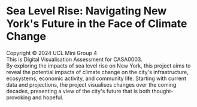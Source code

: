 # Sea Level Rise: Navigating New York's Future in the Face of Climate Change
Copyright © 2024 UCL Mini Group 4
<br>This is Digital Visualisation Assessment for CASA0003.
<br>By exploring the impacts of sea level rise on New York, this project aims to reveal the potential impacts of climate change on the city's infrastructure, ecosystems, economic activity, and community life. Starting with current data and projections, the project visualises changes over the coming decades, presenting a view of the city's future that is both thought-provoking and hopeful.
